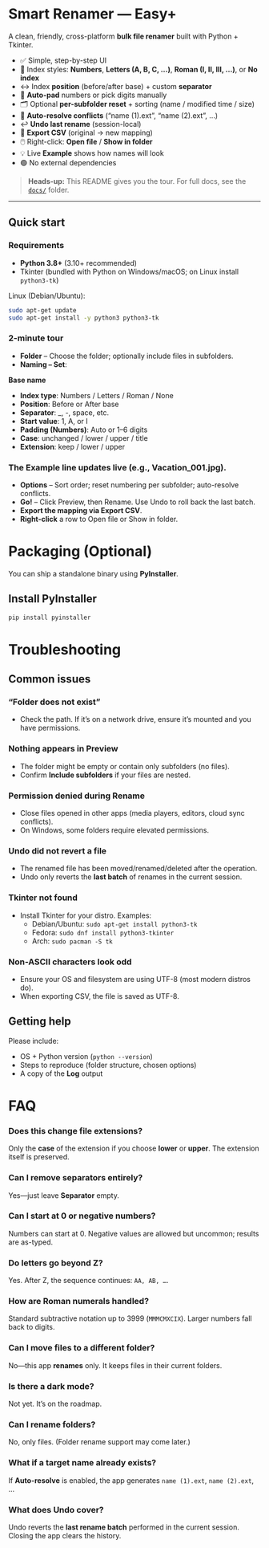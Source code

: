 # Smart Renamer — Easy+

A clean, friendly, cross-platform **bulk file renamer** built with Python + Tkinter.

- ✅ Simple, step-by-step UI
- 🔢 Index styles: **Numbers**, **Letters (A, B, C, …)**, **Roman (I, II, III, …)**, or **No index**
- ↔️ Index **position** (before/after base) + custom **separator**
- 🧮 **Auto-pad** numbers or pick digits manually
- 🗂️ Optional **per-subfolder reset** + sorting (name / modified time / size)
- 🧷 **Auto-resolve conflicts** (“name (1).ext”, “name (2).ext”, …)
- ↩️ **Undo last rename** (session-local)
- 📄 **Export CSV** (original → new mapping)
- 🖱️ Right-click: **Open file** / **Show in folder**
- 💡 Live **Example** shows how names will look
- 🟢 No external dependencies

> **Heads-up:** This README gives you the tour. For full docs, see the [`docs/`](./docs) folder.

---

## Quick start

### Requirements
- **Python 3.8+** (3.10+ recommended)
- Tkinter (bundled with Python on Windows/macOS; on Linux install `python3-tk`)

Linux (Debian/Ubuntu):
```bash
sudo apt-get update
sudo apt-get install -y python3 python3-tk
```

### 2-minute tour
- **Folder** – Choose the folder; optionally include files in subfolders.
- **Naming – Set**:

**Base name**
- **Index type**: Numbers / Letters / Roman / None
- **Position**: Before or After base
- **Separator**: _, -, space, etc.
- **Start value**: 1, A, or I
- **Padding (Numbers)**: Auto or 1–6 digits
- **Case**: unchanged / lower / upper / title
- **Extension**: keep / lower / upper

### The Example line updates live (e.g., Vacation_001.jpg).
- **Options** – Sort order; reset numbering per subfolder; auto-resolve conflicts.
- **Go!** – Click Preview, then Rename. Use Undo to roll back the last batch.
- **Export the mapping via Export CSV**.
- **Right-click** a row to Open file or Show in folder.

# Packaging (Optional)

You can ship a standalone binary using **PyInstaller**.

## Install PyInstaller
```bash
pip install pyinstaller
```

# Troubleshooting

## Common issues

### “Folder does not exist”
- Check the path. If it’s on a network drive, ensure it’s mounted and you have permissions.

### Nothing appears in Preview
- The folder might be empty or contain only subfolders (no files).
- Confirm **Include subfolders** if your files are nested.

### Permission denied during Rename
- Close files opened in other apps (media players, editors, cloud sync conflicts).
- On Windows, some folders require elevated permissions.

### Undo did not revert a file
- The renamed file has been moved/renamed/deleted after the operation.
- Undo only reverts the **last batch** of renames in the current session.

### Tkinter not found
- Install Tkinter for your distro. Examples:
  - Debian/Ubuntu: `sudo apt-get install python3-tk`
  - Fedora: `sudo dnf install python3-tkinter`
  - Arch: `sudo pacman -S tk`

### Non-ASCII characters look odd
- Ensure your OS and filesystem are using UTF-8 (most modern distros do).
- When exporting CSV, the file is saved as UTF-8.

## Getting help
Please include:
- OS + Python version (`python --version`)
- Steps to reproduce (folder structure, chosen options)
- A copy of the **Log** output

# FAQ

### Does this change file extensions?
Only the **case** of the extension if you choose **lower** or **upper**. The extension itself is preserved.

### Can I remove separators entirely?
Yes—just leave **Separator** empty.

### Can I start at 0 or negative numbers?
Numbers can start at 0. Negative values are allowed but uncommon; results are as-typed.

### Do letters go beyond Z?
Yes. After Z, the sequence continues: `AA, AB, …`.

### How are Roman numerals handled?
Standard subtractive notation up to 3999 (`MMMCMXCIX`). Larger numbers fall back to digits.

### Can I move files to a different folder?
No—this app **renames** only. It keeps files in their current folders.

### Is there a dark mode?
Not yet. It’s on the roadmap.

### Can I rename folders?
No, only files. (Folder rename support may come later.)

### What if a target name already exists?
If **Auto-resolve** is enabled, the app generates `name (1).ext`, `name (2).ext`, …

### What does Undo cover?
Undo reverts the **last rename batch** performed in the current session. Closing the app clears the history.
